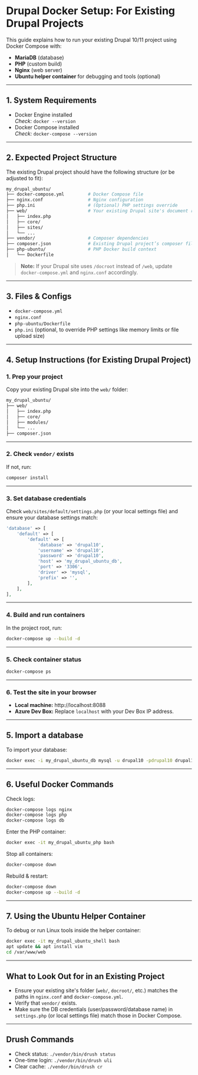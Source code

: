 # Drupal Docker Setup: For Existing Drupal Projects

This guide explains how to run your existing Drupal 10/11 project using Docker Compose with:

- **MariaDB** (database)
- **PHP** (custom build)
- **Nginx** (web server)
- **Ubuntu helper container** for debugging and tools (optional)

---

## 1. System Requirements

- Docker Engine installed  
  _Check:_ `docker --version`
- Docker Compose installed  
  _Check:_ `docker-compose --version`

---

## 2. Expected Project Structure

The existing Drupal project should have the following structure (or be adjusted to fit):

```bash
my_drupal_ubuntu/
├── docker-compose.yml         # Docker Compose file
├── nginx.conf                 # Nginx configuration
├── php.ini                    # (Optional) PHP settings override
├── web/                       # Your existing Drupal site's document root
│   ├── index.php
│   ├── core/
│   ├── sites/
│   └── ...
├── vendor/                    # Composer dependencies
├── composer.json              # Existing Drupal project’s composer file
├── php-ubuntu/                # PHP Docker build context
│   └── Dockerfile
```

> **Note:** If your Drupal site uses `/docroot` instead of `/web`, update `docker-compose.yml` and `nginx.conf` accordingly.

---

## 3. Files & Configs

- `docker-compose.yml`
- `nginx.conf`
- `php-ubuntu/Dockerfile`
- `php.ini` (optional, to override PHP settings like memory limits or file upload size)

---

## 4. Setup Instructions (for Existing Drupal Project)

### 1. Prep your project

Copy your existing Drupal site into the `web/` folder:

```bash
my_drupal_ubuntu/
├── web/
│   ├── index.php
│   ├── core/
│   ├── modules/
│   └── ...
├── composer.json
```

---

### 2. Check `vendor/` exists

If not, run:

```bash
composer install
```

---

### 3. Set database credentials

Check `web/sites/default/settings.php` (or your local settings file) and ensure your database settings match:

```php
'database' => [
    'default' => [
        'default' => [
            'database' => 'drupal10',
            'username' => 'drupal10',
            'password' => 'drupal10',
            'host' => 'my_drupal_ubuntu_db',
            'port' => '3306',
            'driver' => 'mysql',
            'prefix' => '',
        ],
    ],
],
```

---

### 4. Build and run containers

In the project root, run:

```bash
docker-compose up --build -d
```

---

### 5. Check container status

```bash
docker-compose ps
```

---

### 6. Test the site in your browser

- **Local machine:** http://localhost:8088
- **Azure Dev Box:** Replace `localhost` with your Dev Box IP address.

---

## 5. Import a database

To import your database:

```bash
docker exec -i my_drupal_ubuntu_db mysql -u drupal10 -pdrupal10 drupal10 < your_database.sql
```

---

## 6. Useful Docker Commands

Check logs:

```bash
docker-compose logs nginx
docker-compose logs php
docker-compose logs db
```

Enter the PHP container:

```bash
docker exec -it my_drupal_ubuntu_php bash
```

Stop all containers:

```bash
docker-compose down
```

Rebuild & restart:

```bash
docker-compose down
docker-compose up --build -d
```

---

## 7. Using the Ubuntu Helper Container

To debug or run Linux tools inside the helper container:

```bash
docker exec -it my_drupal_ubuntu_shell bash
apt update && apt install vim
cd /var/www/web
```

---

## What to Look Out for in an Existing Project

- Ensure your existing site's folder (`web/`, `docroot/`, etc.) matches the paths in `nginx.conf` and `docker-compose.yml`.
- Verify that `vendor/` exists.
- Make sure the DB credentials (user/password/database name) in `settings.php` (or local settings file) match those in Docker Compose.

---

## Drush Commands

- Check status: `./vendor/bin/drush status`
- One-time login: `./vendor/bin/drush uli`
- Clear cache: `./vendor/bin/drush cr`